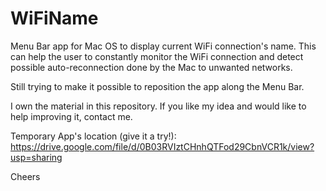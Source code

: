 WiFiName
========

Menu Bar app for Mac OS to display current WiFi connection's name. This can help the user to constantly monitor the WiFi connection and detect possible auto-reconnection done by the Mac to unwanted networks.

Still trying to make it possible to reposition the app along the Menu Bar.

I own the material in this repository. If you like my idea and would like to help improving it, contact me.

Temporary App's location (give it a try!):
https://drive.google.com/file/d/0B03RVIztCHnhQTFod29CbnVCR1k/view?usp=sharing

Cheers
